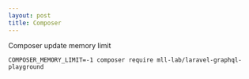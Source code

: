 ```yaml
---
layout: post
title: Composer
---
```


Composer update memory limit

```
COMPOSER_MEMORY_LIMIT=-1 composer require mll-lab/laravel-graphql-playground
```
